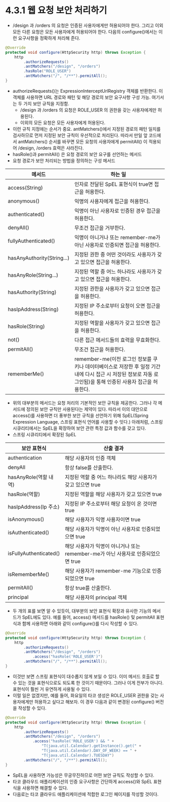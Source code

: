 # 4.3.1 웹 요청 보안 처리하기
- /design 과 /orders 의 요청은 인증된 사용자에게만 허용되어야 한다. 그리고 이외 모든 다른 요청은 모든 사용자에게 허용되어야 한다. 다음의 configure()에서는 이런 요구사항을 정확하게 처리해 준다.
```java
@Override
protected void configure(HttpSecurity http) throws Exception {
    http
        .authorizeRequests()
        .antMatchers("/design", "/orders")
        .hasRole("ROLE_USER")
        .antMatchers("/", "/**").permitAll();
}
```
- authorizeRequests()는 ExpressionInterceptUrlRegistry 객체를 반환한다. 이 객체를 사용하면 URL 경로와 패턴 및 해당 경로의 보안 요구사항 구성 가능. 여기서는 두 가지 보안 규칙을 지정함.
  - /design 과 /orders 의 요청은 ROLE_USER 의 권한을 갖는 사용자에게만 허용된다.
  - 이외의 모든 요청은 모든 사용자에게 허용된다.
- 이런 규칙 지정에는 순서가 중요. antMatchers()에서 지정된 경로의 패턴 일치를 검사하므로 먼저 지정된 보안 규칙이 우선적으로 처리된다. 따라서 만일 앞 코드에서 antMatchers() 순서를 바꾸면 모든
요청의 사용자에게 permitAll() 이 적용되어 /design, /orders 효력은 사라진다.
- hasRole()과 permitAll() 은 요청 경로의 보안 요구를 선언하는 메서드
- 요청 경로가 보안 처리되는 방법을 정의하는 구성 메서드

| 메서드                        | 하는 일                                                                                             |
|----------------------------|--------------------------------------------------------------------------------------------------|
| access(String)             | 인자로 전달된 SpEL 표현식이 true면 접근을 허용한다.                                                                |
| anonymous()                | 익명의 사용자에게 접근을 허용한다.                                                                              |
| authenticated()            | 익명이 아닌 사용자로 인증된 경우 접근을 허용한다.                                                                     |
| denyAll()                  | 무조건 접근을 거부한다.                                                                                    |
| fullyAuthenticated()       | 익명이 아니거나 또는 remember-me가 아닌 사용자로 인증되면 접근을 허용한다.                                                  |
| hasAnyAuthority(String...) | 지정된 권한 중 어떤 것이라도 사용자가 갖고 있으면 접근을 허용한다.                                                           |
| hasAnyRole(String...)      | 지정된 역할 중 어느 하나라도 사용자가 갖고 있으면 접근을 허용한다.                                                           |
| hasAuthority(String)       | 지정된 권한을 사용자가 갖고 있으면 접근을 허용한다.                                                                    |
| hasIpAddress(String)       | 지정된 IP 주소로부터 요청이 오면 접근을 허용한다.                                                                    |
| hasRole(String)            | 지정된 역할을 사용자가 갖고 있으면 접근을 허용한다.                                                                    |
| not()                      | 다른 접근 메서드들의 효력을 무효화한다.                                                                           |
| permitAll()                | 무조건 접근을 허용한다.                                                                                    |
| rememberMe()               | remember-me(이전 로그인 정보를 쿠키나 데이터베이스로 저장한 후 일정 기간 내에 다시 접근 시 저장된 정보로 자동 로그인됨)을 통해 인증된 사용자 접근을 허용한다. |

- 위의 대부분의 메서드는 요청 처리의 기본적인 보안 규칙을 제공한다. 그러나 각 메서드에 정의된 보안 규칙만 사용된다는 제약이 있다. 따라서 이의 대안으로 access()를 사용하면 더 풍부한 보안 규칙을 선언하기
위해 SpEL(Spring Expression Language, 스프링 표현식 언어를 사용할 수 잇다.) 아래처럼, 스프링 시큐리티에서는 SpEL을 확장하여 보안 관련 특정 값과 함수를 갖고 있다.
- 스프링 시큐리티에서 확장된 SpEL

| 보안 표현식                 | 산출 결과                                                |
|------------------------|------------------------------------------------------|
| authentication         | 해당 사용자의 인증 객체                                        |
| denyAll                | 항상 false를 산출한다.                                      |
| hasAnyRole(역할 내역)      | 지정된 역할 중 어느 하나라도 해당 사용자가 갖고 있으면 true                 |
| hasRole(역할)            | 지정된 역할을 해당 사용자가 갖고 있으면 true                          |
| hasIpAddress(Ip 주소)    | 지정된 IP 주소로부터 해당 요청이 온 것이면 true                       |
| isAnonymous()          | 해당 사용자가 익명 사용자이면 true                                |
| isAuthenticated()      | 해당 사용자가 익명이 아닌 사용자로 인증되었으면 true                      |
| isFullyAuthenticated() | 해당 사용자가 익명이 아니거나 또는 remember-me가 아닌 사용자로 인증되었으면 true |
| isRememberMe()         | 해당 사용자가 remember-me 기능으로 인증되었으면 true                 |
| permitAll()            | 항상 true를 산출한다.                                       |
| principal              | 해당 사용자의 principal 객체                                 |

- 두 개의 표를 보면 알 수 있듯이, 대부분의 보안 표현식 확장과 유사한 기능의 메서드가 SpEL에도 있다. 예를 들어, access() 메서드를 hasRole() 및 permitAll 표현식과 함께 사용하면 아래와 같이
configure()를 다시 작성할 수 있다.
```java
@Override
protected void configure(HttpSecurity http) throws Exception {
    http
        .authorizeRequests()
        .antMatchers("/design", "/orders")
            .access("hasRole('ROLE_USER')")
        .antMatchers("/", "/**").permitAll();
}
```
- 이것만 보면 스프링 표현식이 대수롭지 않게 보일 수 있다. 이미 메서드 호출로 할 수 있는 것을 표현식으로도 되도록 한 것이기 때문이다. 그러나 이게 전부가 아니다. 표현식이 훨씬 거 유연하게 사용될 수 있다.
- 이럴 일은 없겠지만, 예를 들어, 화요일의 타코 생성은 ROLE_USER 권한을 갖는 사용자에게만 허용하고 싶다고 해보자. 이 경우 다음과 같이 변경된 configure() 버전을 작성할 수 있다.
```java
@Override
protected void configure(HttpSecurity http) throws Exception {
    http
        .authorizeRequests()
        .antMatchers("/design", "/orders")
            .access("hasRole('ROLE_USER') && " +
                "T(java.util.Calendar).getInstance().get(" +
                "T(java.util.Calendar).DAY_OF_WEEK) == " +
                "T(java.util.Calendar).TUESDAY")                
        .antMatchers("/", "/**").permitAll();
}
```
- SpEL을 사용하면 가능성은 무궁무진하므로 어떤 보안 규칙도 작성할 수 있다.
- 타코 클라우드 애플리케이션의 인증 요구사항은 간단하게 access()와 SpEL 표현식을 사용하면 해결할 수 있다.
- 다음로는 타코 클라우드 애플리케이션에 적합한 로그인 페이지를 작성할 것이다.
